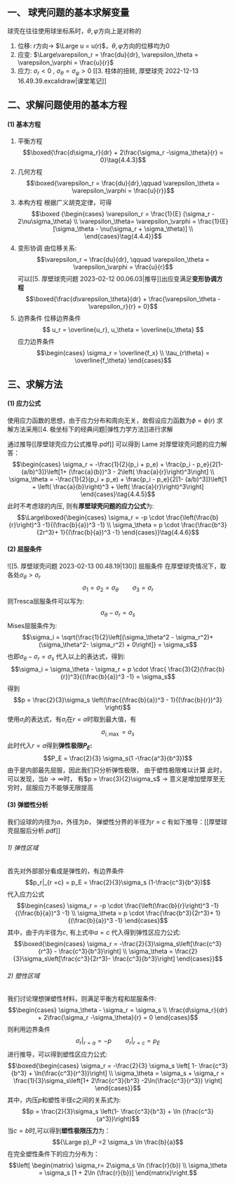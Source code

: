 ## 一、 球壳问题的基本求解变量
球壳在往往使用球坐标系时，$\theta,\varphi$方向上是对称的
1. 位移: r方向-> $\Large u = u(r)$，$\theta, \varphi$方向的位移均为0
2. 应变: $\Large\varepsilon_r = \frac{du}{dr}, \varepsilon_\theta = \varepsilon_\varphi = \frac{u}{r}$
3. 应力: $\sigma_r< 0$ , $\sigma_\theta= \sigma_\varphi > 0$
[[3. 柱体的扭转, 厚壁球壳 2022-12-13 16.49.39.excalidraw|课堂笔记]]

## 二、求解问题使用的基本方程
#### (1) 基本方程
1. 平衡方程
$$\boxed{\frac{d\sigma_r}{dr} + 2\frac{\sigma_r -\sigma_\theta}{r} = 0}\tag{4.4.3}$$
2. 几何方程
$$\boxed{\varepsilon_r = \frac{du}{dr},\qquad  \varepsilon_\theta = \varepsilon_\varphi = \frac{u}{r}}$$
3. 本构方程
根据广义胡克定律，可得
$$\boxed {\begin{cases}
\varepsilon_r  = \frac{1}{E} (\sigma_r - 2\nu\sigma_\theta) \\
\varepsilon_\theta= \varepsilon_\varphi = \frac{1}{E}[\sigma_\theta - \nu(\sigma_r + \sigma_\theta)] \\
\end{cases}\tag{4.4.4}}$$
4. 变形协调
由位移关系:
$$\varepsilon_r = \frac{du}{dr}, \qquad \varepsilon_\theta = \varepsilon_\varphi = \frac{u}{r}$$
可以[[5. 厚壁球壳问题 2023-02-12 00.06.03|推导]]出应变满足**变形协调方程**
$$\boxed{\frac{d\varepsilon_\theta}{dr} + \frac{\varepsilon_\theta - \varepsilon_r}{r} = 0}$$
5. 边界条件
位移边界条件
$$
u_r = \overline{u_r}, u_\theta = \overline{u_\theta}
$$
应力边界条件
$$\begin{cases}
\sigma_r = \overline{f_x} \\
\tau_{r\theta} = \overline{f_\theta}
\end{cases}$$

## 三、求解方法
#### (1) 应力公式
使用应力函数的思想，由于应力分布和周向无关，故假设应力函数为$\phi =  \phi(r)$
求解方法采用[[4. 极坐标下的经典问题|弹性力学方法]]进行求解

通过推导[[厚壁球壳应力公式推导.pdf]] 
可以得到 Lame 对厚壁球壳问题的应力解答：
$$\begin{cases}
\sigma_r = -\frac{1}{2}(p_i + p_e) + \frac{p_i - p_e}{2[1-(a/b)^3]}\left[1+ (\frac{a}{b})^3 - 2\left( \frac{a}{r}\right)^3\right] \\
\sigma_\theta = -\frac{1}{2}(p_i + p_e) + \frac{p_i - p_e}{2[1- (a/b)^3]}\left[1 + \left( \frac{a}{b}\right)^3 + \left( \frac{a}{r}\right)^3\right]
\end{cases}\tag{4.4.5}$$
此时不考虑球的内压, 则有**厚壁球壳问题的应力公式**为: 
$$\Large\boxed{\begin{cases}
\sigma_r = -p  \cdot \frac{\left(\frac{b}{r}\right)^3 -1}{(\frac{b}{a})^3 -1} \\
\sigma_\theta = p \cdot \frac{\frac{b^3}{2r^3}+ 1}{(\frac{b}{a})^3 -1}
\end{cases}}\tag{4.4.6}$$
#### (2) 屈服条件
![[5. 厚壁球壳问题 2023-02-13 00.48.19|130]]
屈服条件 在厚壁球壳情况下，取各处$\sigma_\theta > \sigma_r$
$$\sigma_1 =\sigma_2 = \sigma_\theta \qquad \sigma_3 = \sigma_r$$
则Tresca屈服条件可以写为:
$$\sigma_\theta  - \sigma_r =\sigma_s$$
Mises屈服条件为: 
$$\sigma_i  = \sqrt{\frac{1}{2}\left[(\sigma_\theta^2 - \sigma_r^2)+ (\sigma_\theta^2- \sigma_r^2) + 0\right]} = \sigma_s$$
也即$\sigma_\theta - \sigma_r = \sigma_s$
代入以上的表达式，得到:
$$\sigma_i = \sigma_\theta - \sigma_r = p \cdot \frac{ \frac{3}{2}(\frac{b}{r})^3}{(\frac{b}{a})^3 -1} = \sigma_s$$
得到
$$p = \frac{2}{3}\sigma_s \left(\frac{(\frac{b}{a})^3 - 1}{(\frac{b}{r})^3} \right)$$
使用$\sigma_i$的表达式，有$\sigma_i$在$r= a$时取到最大值，有
$$\sigma_{i,\max}= \sigma_s$$
此时代入$r = a$得到**弹性极限$P_E$:**
$$P_E = \frac{2}{3} \sigma_s(1 -\frac{a^3}{b^3})$$
由于是内部最先屈服，因此我们只分析弹性极限， 由于塑性极限难以计算
此时，可以发现，当$b\to \infty$时， 有$p = \frac{3}{2}\sigma_s$  -> 意义是增加壁厚至无穷时，屈服应力不能够无限提高

#### (3) 弹塑性分析
我们设球的内径为$a$，外径为$b$， 弹塑性分界的半径为$r= c$
有如下推导：[[厚壁球壳屈服后分析.pdf]]
###### 1) 弹性区域
首先对外部部分看成是弹性的，有边界条件
$$p_r|_{r =c} = p_E = \frac{2}{3}\sigma_s (1-\frac{c^3}{b^3})$$
代入应力公式
$$\begin{cases}
\sigma_r = -p  \cdot \frac{\left(\frac{b}{r}\right)^3 -1}{(\frac{b}{a})^3 -1} \\
\sigma_\theta = p \cdot \frac{\frac{b^3}{2r^3}+ 1}{(\frac{b}{a})^3 -1}
\end{cases}$$
其中，由于内半径为$c$, 有上式中$a= c$
代入得到弹性区应力公式:
$$\boxed{\begin{cases}
\sigma_r = -\frac{2}{3}\sigma_s\left[\frac{c^3}{r^3} - \frac{c^3}{b^3}\right] \\
\sigma_\theta = \frac{2}{3}\sigma_s\left[\frac{c^3}{2r^3}- \frac{c^3}{b^3}\right]
\end{cases}}$$
###### 2) 塑性区域
我们讨论理想弹塑性材料，则满足平衡方程和屈服条件:
$$\begin{cases}
\sigma_\theta - \sigma_r = \sigma_s \\
\frac{d\sigma_r}{dr} + 2\frac{\sigma_r -\sigma_\theta}{r} = 0
\end{cases}$$
则利用边界条件
$$\left.\sigma_r\right|_{r = a} = -p \qquad \sigma_r|_{r = c} = p_E$$
进行推导，可以得到塑性区应力公式: 
$$\boxed{\begin{cases}
\sigma_r = -\frac{2}{3} \sigma_s \left[ 1- \frac{c^3}{b^3} + \ln(\frac{c^3}{r^3})\right] \\
\sigma_\theta = \sigma_s + \sigma_r = \frac{1}{3}\sigma_s\left[1+ 2\frac{c^3}{b^3} -2\ln(\frac{c^3}{r^3}) \right]
\end{cases}}$$
其中，内压$p$和塑性半径$c$之间的关系式为: 
$$p =  \frac{2}{3}\sigma_s \left(1- \frac{c^3}{b^3}  + \ln (\frac{c^3}{a^3})\right)$$
当$c= b$时,可以得到**塑性极限压力**为：
$${\Large p}_P =2 \sigma_s \ln \frac{b}{a}$$
在完全塑性条件下的应力分布为：
$$\left[ \begin{matrix}
\sigma_r= 2\sigma_s \ln (\frac{r}{b}) \\ 
\sigma_\theta = \sigma_s [1 + 2\ln (\frac{r}{b})]
\end{matrix}\right.$$
